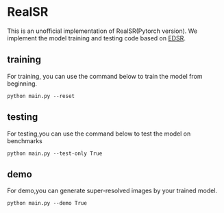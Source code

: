 # RealSR

This is an unofficial implementation of RealSR(Pytorch version).
We implement the model training and testing code based on [EDSR](https://github.com/thstkdgus35/EDSR-PyTorch).

## training
For training, you can use the command below to train the model from beginning.
```
python main.py --reset
```

## testing
For testing,you can use the command below to test the model on benchmarks
```
python main.py --test-only True
```
## demo 
For demo,you can generate super-resolved images by your trained model.
```
python main.py --demo True
```
